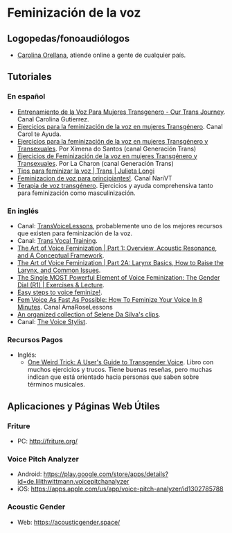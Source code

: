 # Feminización de la voz

## Logopedas/fonoaudiólogos
* [Carolina Orellana](https://www.instagram.com/fonoaudiologacarolinaorellana/), atiende online a gente de cualquier país.

## Tutoriales

### En español
* [Entrenamiento de la Voz Para Mujeres Transgenero - Our Trans Journey](https://youtu.be/H6MN7VQyP58). Canal Carolina Gutierrez.
* [Ejercicios para la feminización de la voz en mujeres Transgénero](https://youtu.be/O7AOIFqwizs). Canal Carol te Ayuda.
* [Ejercicios para la feminización de la voz en mujeres Transgénero y Transexuales](https://www.youtube.com/watch?v=kTCfeG2Bbvw). Por Ximena do Santos (canal Generación Trans)
* [Ejercicios de Feminización de la voz en mujeres Transgénero y Transexuales](https://www.youtube.com/watch?v=Ekf3qNM3F6A). Por La Charon (canal Generación Trans)
* [Tips para feminizar la voz | Trans | Julieta Longi](https://youtu.be/g6PswTvqOw8?si=BCXTRa2wPs9R19sR)
* [Feminizacion de voz para principiantes!](https://youtu.be/lVDr4VIytHs?si=-pC3KfLZSEMMQXGD). Canal NariVT
* [Terapia de voz transgénero](https://emergepediatrictherapy.com/terapia-vocal-transgenero-introduccion-anatomia-y-tono/). Ejercicios y ayuda comprehensiva tanto para feminización como masculinización.

### En inglés
* Canal: [TransVoiceLessons](https://www.youtube.com/@TransVoiceLessons), probablemente uno de los mejores recursos que existen para feminización de la voz.
* Canal: [Trans Vocal Training](https://www.youtube.com/user/scootergoat01).
* [The Art of Voice Feminization | Part 1: Overview, Acoustic Resonance, and A Conceptual Framework](https://youtu.be/ynFqjE2AEGk).
* [The Art of Voice Feminization | Part 2A: Larynx Basics, How to Raise the Larynx, and Common Issues](https://youtu.be/iTViDd0QPEI).
* [The Single MOST Powerful Element of Voice Feminization: The Gender Dial (R1) | Exercises & Lecture](https://youtu.be/BW8X2nXexQs).
* [Easy steps to voice feminize!](https://youtu.be/otCf3_PbLHA).
* [Fem Voice As Fast As Possible: How To Feminize Your Voice In 8 Minutes](https://youtu.be/MbzScCDKfGQ?si=hutXugznpCEKf5nb). Canal AmaRoseLessons
* [An organized collection of Selene Da Silva's clips](https://www.reddit.com/r/transvoice/comments/ztdtll/an_organized_collection_of_selene_da_silvas_clips/?utm_source=share&utm_medium=web2x&context=3).
* Canal: [The Voice Stylist](https://www.youtube.com/@TheVoiceStylist/videos).

### Recursos Pagos
* Inglés:
  * [One Weird Trick: A User's Guide to Transgender Voice](https://www.amazon.com/One-Weird-Trick-Users-Transgender/dp/1986757382?crid=XRT8F0T2FE4G&keywords=one+weird+trick:+a+guide&qid=1676568635&sprefix=one+weird+trick+a+guid,aps,88&sr=8-1&linkCode=sl1&tag=emergepediatr-20&linkId=86a5ee8aa1d30f7a7930fbef847173e3&language=en_US&ref_=as_li_ss_tl). Libro con muchos ejercicios y trucos. Tiene buenas reseñas, pero muchas indican que está orientado hacia personas que saben sobre términos musicales.

## Aplicaciones y Páginas Web Útiles

### Friture
* PC: http://friture.org/

### Voice Pitch Analyzer
* Android: https://play.google.com/store/apps/details?id=de.lilithwittmann.voicepitchanalyzer
* iOS: https://apps.apple.com/us/app/voice-pitch-analyzer/id1302785788

### Acoustic Gender
* Web: https://acousticgender.space/
